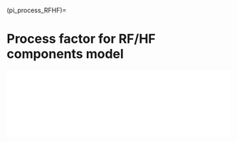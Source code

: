 (pi_process_RFHF)=
# Process factor for RF/HF components model

<iframe  class="no-x-scroll" style="width: 100%;" src="../../_static/interactivity/html/pi_processRFHF.html" frameBorder="0" onload="this.style.height = this.contentWindow.document.documentElement.scrollHeight + 'px';"></iframe>